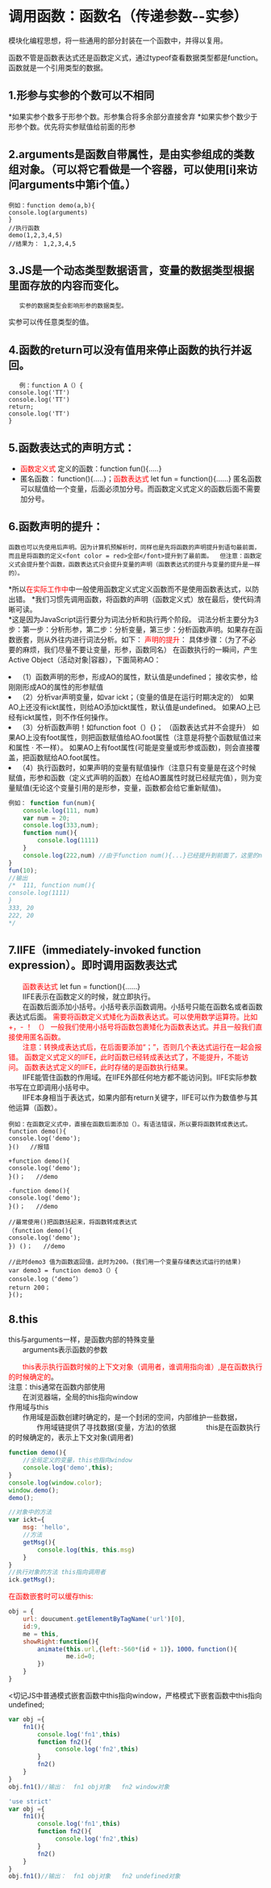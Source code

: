 # 调用函数：函数名（传递参数--实参）

模块化编程思想，将一些通用的部分封装在一个函数中，并得以复用。

函数不管是函数表达式还是函数定义式，通过typeof查看数据类型都是function。
函数就是一个引用类型的数据。



## 1.形参与实参的个数可以不相同
 *如果实参个数多于形参个数。形参集合将多余部分直接舍弃
*如果实参个数少于形参个数。优先将实参赋值给前面的形参

## 2.arguments是函数自带属性，是由实参组成的类数组对象。（可以将它看做是一个容器，可以使用[i]来访问arguments中第i个值。）
    例如：function demo(a,b){ 
    console.log(arguments)
    }
    //执行函数
    demo(1,2,3,4,5)
    //结果为： 1,2,3,4,5

## 3.JS是一个动态类型数据语言，变量的数据类型根据里面存放的内容而变化。
       实参的数据类型会影响形参的数据类型。
实参可以传任意类型的值。


## 4.函数的return可以没有值用来停止函数的执行并返回。
       例：function A（）{
    console.log('TT')
    console.log('TT')
    return;
    console.log('TT')
    }

## 5.函数表达式的声明方式：
* <font color=red>函数定义式</font>  定义的函数：function fun(){.....}
* 匿名函数： function(){.....}；<font color=red>函数表达式</font>  let fun = function(){......}
匿名函数可以赋值给一个变量，后面必须加分号。而函数定义式定义的函数后面不需要加分号。

## 6.函数声明的提升：
 	函数也可以先使用后声明。因为计算机预解析时，同样也是先将函数的声明提升到语句最前面，而且是将函数的定义<font color = red>全部</font>提升到了最前面。  但注意：函数定义式会提升整个函数，函数表达式只会提升变量的声明（函数表达式的提升与变量的提升是一样的）。
   *所以<font color = red>在实际工作中</font>中一般使用函数定义式定义函数而不是使用函数表达式，以防出错。
   *我们习惯先调用函数，将函数的声明（函数定义式）放在最后，使代码清晰可读。  
   *这是因为JavaScript运行要分为词法分析和执行两个阶段。
          词法分析主要分为3步：第一步：分析形参，第二步：分析变量，第三步：分析函数声明。如果存在函数嵌套，则从外往内进行词法分析。如下：
<font color = red>声明的提升</font>：
 具体步骤：（为了不必要的麻烦，我们尽量不要让变量，形参，函数同名）
在函数执行的一瞬间，产生Active Object（活动对象|容器），下面简称AO：<br>
<li>（1）函数声明的形参，形成AO的属性，默认值是undefined；
  接收实参，给刚刚形成AO的属性的形参赋值
<li>（2）分析var声明变量，如var ickt；（变量的值是在运行时期决定的）
如果AO上还没有ickt属性，则给AO添加ickt属性，默认值是undefined。
如果AO上已经有ickt属性，则不作任何操作。
<li>（3）分析函数声明！如function foot（）{}；  （函数表达式并不会提升）
如果AO上没有foot属性，则把函数赋值给AO.foot属性（注意是将整个函数赋值过来和属性	·	     不一样）。
如果AO上有foot属性(可能是变量或形参或函数)，则会直接覆盖，把函数赋给AO.foot属性。
<li>（4）执行函数时，如果声明的变量有赋值操作（注意只有变量是在这个时候赋值，形参和函数（定义式声明的函数）在给AO置属性时就已经赋完值），则为变量赋值(无论这个变量引用的是形参，变量，函数都会给它重新赋值)。

```javascript
例如： function fun(num){
	console.log(111, num)
	var num = 20;
	console.log(333,num);
	function num(){
		console.log(1111)
	}
	console.log(222,num) //由于function num(){...}已经提升到前面了，这里的num还是20
}
fun(10);
//输出
/*  111, function num(){
console.log(1111)
}
333, 20
222, 20
*/
```

## 7.IIFE（immediately-invoked function expression）。即时调用函数表达式
&emsp;&emsp;<font color=red>函数表达式</font> let fun = function(){......}
<br>
&emsp;&emsp;IIFE表示在函数定义的时候，就立即执行。
<br>
&emsp;&emsp;在函数后面添加小括号。小括号表示函数调用。小括号只能在函数名或者函数表达式后面。
<font color=red>需要将函数定义式矮化为函数表达式。可以使用数学运算符。比如+，- ！ （）
一般我们使用小括号将函数包裹矮化为函数表达式。并且一般我们直接使用匿名函数。</font>
<br>
&emsp;&emsp;<font color=red>注意：转换成表达式后，在后面要添加“；”，否则几个表达式运行在一起会报错。
函数定义式定义的IIFE，此时函数已经转成表达式了，不能提升，不能访问。
函数表达式定义的IIFE，此时存储的是函数执行结果。</font>
<br>
&emsp;&emsp;IIFE能管住函数的作用域。在IIFE外部任何地方都不能访问到。IIFE实际参数书写在立即调用小括号中。
<br>
&emsp;&emsp;IIFE本身相当于表达式，如果内部有return关键字，IIFE可以作为数值参与其他运算（函数）。

    例如：在函数定义式中，直接在函数后面添加（）。有语法错误，所以要将函数转成表达式。
    function demo(){
    console.log('demo');
    }()   //报错
    
    +function demo(){
    console.log('demo');
    }()；   //demo
    
    -function demo(){
    console.log('demo');
    }()；   //demo
    
    //最常使用()把函数括起来，将函数转成表达式
    （function demo(){
    console.log('demo');
    }) ()；   //demo
    
    //此时demo3 值为函数返回值，此时为200。(我们用一个变量存储表达式运行的结果)
    var demo3 = function demo3（）{
    console.log（‘demo’）
    return 200；
    }();  

## 8.this
this与arguments一样，是函数内部的特殊变量<br>
&emsp;&emsp;arguments表示函数的参数<br>

&emsp;&emsp;<font color='red'>this表示执行函数时候的上下文对象（调用者，谁调用指向谁）,是在函数执行的时候确定的</font>。<br>
注意：this通常在函数内部使用<br>
&emsp;&emsp;在浏览器端，全局的this指向window<br>
作用域与this<br>
&emsp;&emsp;作用域是函数创建时确定的，是一个封闭的空间，内部维护一些数据，<br>
&emsp;&emsp;&emsp;&emsp;作用域链提供了寻找数据(变量，方法)的依据
&emsp;&emsp;&emsp;&emsp;this是在函数执行的时候确定的，表示上下文对象(调用者)
    

```JavaScript
function demo(){
    //全局定义的变量，this也指向window
    console.log('demo',this);
}
console.log(window.color);
window.demo();
demo();

//对象中的方法
var ickt={
    msg: 'hello',
    //方法
    getMsg(){
        console.log(this, this.msg)
    }
}
//执行对象的方法 this指向调用者
ick.getMsg();
```

<font color='red'>在函数嵌套时可以缓存this:</font>

```javascript
obj = {
    url: doucument.getElementByTagName('url')[0],
    id:9,
    me = this,
    showRight:function(){
        animate(this.url,{left:-560*(id + 1)}，1000，function(){
                me.id=0;
        })
    }
}
```



<切记JS中普通模式嵌套函数中this指向window，严格模式下嵌套函数中this指向undefined;

```javascript
var obj ={
    fn1(){
    	console.log('fn1',this)
    	function fn2(){
    	     console.log('fn2',this)
    	}
    	fn2()
	}
}
obj.fn1()//输出：  fn1 obj对象   fn2 window对象
```

```javascript
'use strict'
var obj ={
    fn1(){
    	console.log('fn1',this)
    	function fn2(){
    	     console.log('fn2',this)
    	}
    	fn2()
	}
}
obj.fn1()//输出：  fn1 obj对象   fn2 undefined对象
```





​    